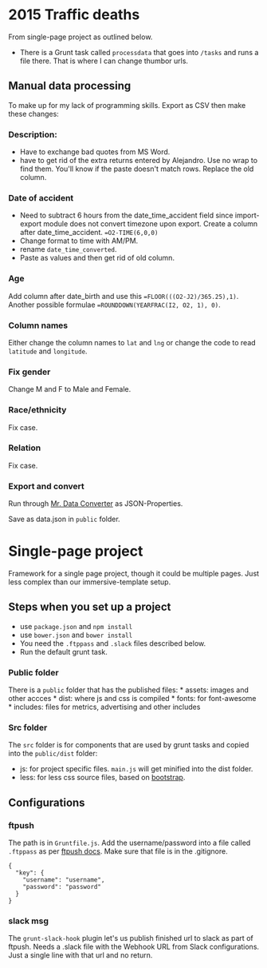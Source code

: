 2015 Traffic deaths
====================

From single-page project as outlined below.

* There is a Grunt task called `processdata` that goes into `/tasks` and runs a file there. That is where I can change thumbor urls.

## Manual data processing

To make up for my lack of programming skills. Export as CSV then make these changes:

### Description:

* Have to exchange bad quotes from MS Word.
* have to get rid of the extra returns entered by Alejandro. Use no wrap to find them. You'll know if the paste doesn't match rows. Replace the old column.

### Date of accident

* Need to subtract 6 hours from the date_time_accident field since import-export module does not convert timezone upon export. Create a column after date_time_accident. `=O2-TIME(6,0,0)`
* Change format to time with AM/PM.
* rename `date_time_converted`.
* Paste as values and then get rid of old column.

### Age

Add column after date_birth and use this `=FLOOR(((O2-J2)/365.25),1)`. Another possible formulae `=ROUNDDOWN(YEARFRAC(I2, O2, 1), 0)`.


### Column names

Either change the column names to `lat` and `lng` or change the code to read `latitude` and `longitude`.

### Fix gender

Change M and F to Male and Female.

### Race/ethnicity

Fix case.

### Relation

Fix case.

### Export and convert

Run through [Mr. Data Converter](https://shancarter.github.io/mr-data-converter/) as JSON-Properties.

Save as data.json in `public` folder.

Single-page project
==============================

Framework for a single page project, though it could be multiple pages. Just less complex than our immersive-template setup.

## Steps when you set up a project

* use `package.json` and `npm install`
* use `bower.json` and `bower install`
* You need the `.ftppass` and `.slack` files described below.
* Run the default grunt task.

### Public folder
There is a `public` folder that has the published files:
	* assets: images and other accces
	* dist: where js and css is compiled
	* fonts: for font-awesome
	* includes: files for metrics, advertising and other includes

### Src folder
The `src` folder is for components that are used by grunt tasks and copied into the `public/dist` folder:
* js: for project specific files. `main.js` will get minified into the dist folder.
* less: for less css source files, based on [bootstrap](http://getbootstrap.com/getting-started/).


## Configurations

### ftpush

The path is in `Gruntfile.js`. Add the username/password into a file called `.ftppass` as per [ftpush docs](https://www.npmjs.com/package/grunt-ftpush). Make sure that file is in the .gitignore.


```
{
  "key": {
    "username": "username",
    "password": "password"
  }
}
```

### slack msg

The `grunt-slack-hook` plugin let's us publish finished url to slack as part of ftpush. Needs a .slack file with the Webhook URL from Slack configurations. Just a single line with that url and no return.

